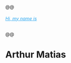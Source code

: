   @@ <h6><u style="color: rgba( 39,165,239,1 )" >Hi, my name is</u></h6> @@
  <h1>Arthur Matias</h1>
